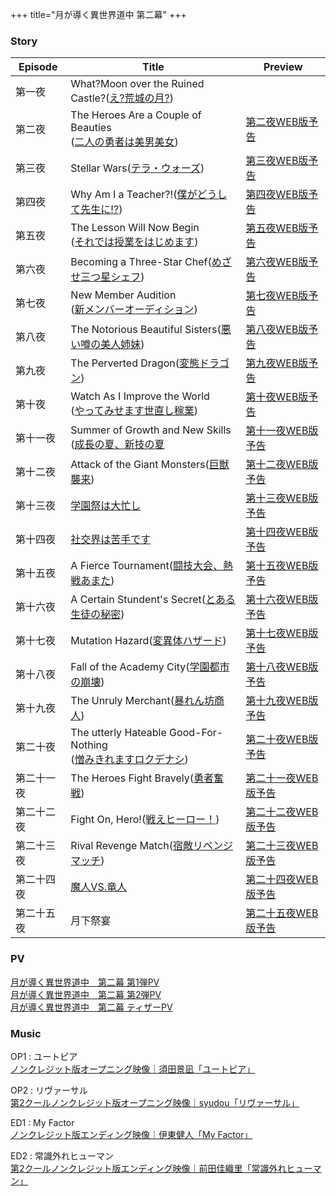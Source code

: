 
+++
title="月が導く異世界道中 第二幕"
+++

### Story
| Episode | Title                                                                                      | Preview                                                   |
| ------- | ------------------------------------------------------------------------------------------ | --------------------------------------------------------- |
| 第一夜     | What?Moon over the Ruined Castle?([え?荒城の月?](https://tsukimichi.com/story/ep01/))           |                                                           |
| 第二夜     | The Heroes Are a Couple of Beauties<br>([二人の勇者は美男美女](https://tsukimichi.com/story/ep02/))  | [第二夜WEB版予告](https://www.youtube.com/watch?v=r7T2GXWb1ls)  |
| 第三夜     | Stellar Wars([テラ・ウォーズ](https://tsukimichi.com/story/ep03/))                                | [第三夜WEB版予告](https://www.youtube.com/watch?v=Jo-vfaeivNU)  |
| 第四夜     | Why Am I a Teacher?!([僕がどうして先生に!?](https://tsukimichi.com/story/ep04/))                    | [第四夜WEB版予告](https://www.youtube.com/watch?v=SHVk6Hgf6rE)  |
| 第五夜     | The Lesson Will Now Begin<br>([それでは授業をはじめます](https://tsukimichi.com/story/ep05/))          | [第五夜WEB版予告](https://www.youtube.com/watch?v=fB5bjaf2djA)  |
| 第六夜     | Becoming a Three-Star Chef([めざせ三つ星シェフ](https://tsukimichi.com/story/ep06/))                | [第六夜WEB版予告](https://www.youtube.com/watch?v=ldtWvN4Bz-M)  |
| 第七夜     | New Member Audition<br>([新メンバーオーディション](https://tsukimichi.com/story/07/))                  | [第七夜WEB版予告](https://www.youtube.com/watch?v=bdIYSrOXK7o)  |
| 第八夜     | The Notorious Beautiful Sisters([悪い噂の美人姉妹](https://tsukimichi.com/story/ep08/))            | [第八夜WEB版予告](https://www.youtube.com/watch?v=Hvu7I1cI5kM)  |
| 第九夜     | The Perverted Dragon([変態ドラゴン](https://tsukimichi.com/story/ep09/))                         | [第九夜WEB版予告](https://www.youtube.com/watch?v=5iQ5hNEtHMY)  |
| 第十夜     | Watch As I Improve the World<br>([やってみせます世直し稼業](https://tsukimichi.com/story/ep10/))       | [第十夜WEB版予告](https://www.youtube.com/watch?v=BUBO6utS79I)  |
| 第十一夜    | Summer of Growth and New Skills<br>([成長の夏、新技の夏](https://tsukimichi.com/story/ep11/)        | [第十一夜WEB版予告](https://www.youtube.com/watch?v=QOmCUVTo8Aw) |
| 第十二夜    | Attack of the Giant Monsters([巨獣襲来](https://tsukimichi.com/story/ep12/))                   | [第十二夜WEB版予告](https://www.youtube.com/watch?v=ghvfYj83ps8) |
| 第十三夜    | [学園祭は大忙し](https://tsukimichi.com/story/13/)                                                | [第十三夜WEB版予告](https://www.youtube.com/watch?v=Xb-4mutEj4U) |
| 第十四夜    | [社交界は苦手です](https://tsukimichi.com/story/14/)                                               | [第十四夜WEB版予告](https://www.youtube.com/watch?v=0M24K_WXbj8) |
| 第十五夜    | A Fierce Tournament([闘技大会、熱戦あまた](https://tsukimichi.com/story/15/))                        | [第十五夜WEB版予告](https://youtu.be/SZML9BR0HpA)                |
| 第十六夜    | A Certain Stundent's Secret([とある生徒の秘密](https://tsukimichi.com/story/16/))                  | [第十六夜WEB版予告](https://youtu.be/PJP7GG7iZuI)                |
| 第十七夜    | Mutation Hazard([変異体ハザード](https://tsukimichi.com/story/17/))                               | [第十七夜WEB版予告](https://youtu.be/13yAPww3kh4)                |
| 第十八夜    | Fall of the Academy City([学園都市の崩壊](https://tsukimichi.com/story/18/))                      | [第十八夜WEB版予告](https://youtu.be/_6nSwdYdUSw)                |
| 第十九夜    | The Unruly Merchant([暴れん坊商人](https://tsukimichi.com/story/19/))                            | [第十九夜WEB版予告](https://youtu.be/LO5Wn4x2FfE)                |
| 第二十夜    | The utterly Hateable Good-For-Nothing<br>([憎みきれますロクデナシ](https://tsukimichi.com/story/20/)) | [第二十夜WEB版予告](https://youtu.be/n25jyfiJq0g)                |
| 第二十一夜   | The Heroes Fight Bravely([勇者奮戦](https://tsukimichi.com/story/21/))                         | [第二十一夜WEB版予告](https://youtu.be/suK8WramRJc)               |
| 第二十二夜   | Fight On, Hero!([戦えヒーロー！](https://tsukimichi.com/story/22/))                               | [第二十二夜WEB版予告](https://youtu.be/dpF3S_jR_zw)               |
| 第二十三夜   | Rival Revenge Match([宿敵リベンジマッチ](https://tsukimichi.com/story/23/))                         | [第二十三夜WEB版予告](https://youtu.be/ZuVcdokcrzo)               |
| 第二十四夜   | [魔人VS.竜人](https://tsukimichi.com/story/24/)                                                | [第二十四夜WEB版予告](https://youtu.be/x-jOoJWhLdA)               |
| 第二十五夜   | 月下祭宴                                                                                       | [第二十五夜WEB版予告](https://youtu.be/wXZaOXMPp4A)               |

### PV
[月が導く異世界道中　第二幕 第1弾PV](https://www.youtube.com/watch?v=ghEWGXSxUUQ)\
[月が導く異世界道中　第二幕 第2弾PV](https://youtu.be/bJaTrqUGXXU?si=aIHbkSMmKvSQI4qt)\
[月が導く異世界道中　第二幕 ティザーPV](https://www.youtube.com/watch?v=qe5D48JdTUc)


### Music
OP1 : ユートピア\
[ノンクレジット版オープニング映像｜須田景凪「ユートピア」](https://www.youtube.com/watch?v=VGt6eBETJp4)

OP2 : リヴァーサル\
[第2クールノンクレジット版オープニング映像｜syudou「リヴァーサル」](https://www.youtube.com/watch?v=uULlburPIm0)

ED1 : My Factor\
[ノンクレジット版エンディング映像｜伊東健人「My Factor」](https://www.youtube.com/watch?v=gzJPjr3FYTs)

ED2 : 常識外れヒューマン\
[第2クールノンクレジット版エンディング映像｜前田佳織里「常識外れヒューマン」](https://youtu.be/xbFRvx5MzXE?si=ugOvDj9txiz7NSdp)